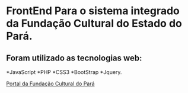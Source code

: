 # FrontEnd Para o sistema integrado da Fundação Cultural do Estado do Pará.

## Foram utilizado as tecnologias web: 
*JavaScript
*PHP
*CSS3
*BootStrap
*Jquery.

[Portal da Fundação Cultural do Pará](http://fcp.pa.gov.br/)



